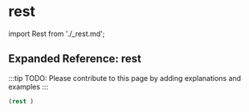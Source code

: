 # rest

import Rest from './_rest.md';

<Rest />

## Expanded Reference: rest

:::tip
TODO: Please contribute to this page by adding explanations and examples
:::

```lisp
(rest )
```
